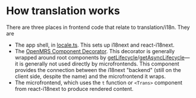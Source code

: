 # How translation works

There are three places in frontend code that relate to translation/i18n. They are

- The app shell, in [locale.ts](https://github.com/openmrs/openmrs-esm-core/blob/master/packages/shell/esm-app-shell/src/locale.ts).
  This sets up i18next and react-i18next.
- The [OpenMRS Component Decorator](https://github.com/openmrs/openmrs-esm-core/blob/master/packages/framework/esm-react-utils/docs/API.md#openmrscomponentdecorator).
  This decorator is generally wrapped around root components by
  [getLifecycle](https://github.com/openmrs/openmrs-esm-core/blob/master/packages/framework/esm-react-utils/docs/API.md#getasynclifecycle)/[getAsyncLifecycle](https://github.com/openmrs/openmrs-esm-core/blob/master/packages/framework/esm-react-utils/docs/API.md#getasynclifecycle)—
  it is generally not used directly by microfrontends.
  This component provides the connection between the i18next "backend"
  (still on the client side, despite the name) and the microfrontend it wraps.
- The microfrontend, which uses the `t` function or `<Trans>` component from react-i18next
  to produce rendered content.

